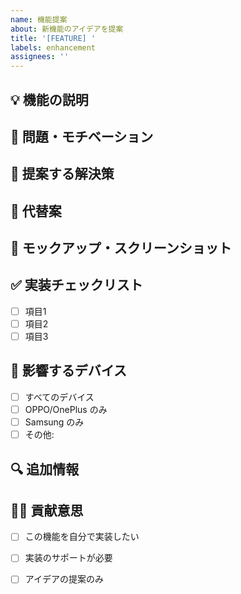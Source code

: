 ```yaml
---
name: 機能提案
about: 新機能のアイデアを提案
title: '[FEATURE] '
labels: enhancement
assignees: ''
---
```


## 💡 機能の説明

<!-- どんな機能を追加したいか説明してください -->

## 🎯 問題・モチベーション

<!-- なぜこの機能が必要か、どんな問題を解決するか説明してください -->

## 📝 提案する解決策

<!-- どのように実装すべきか、あなたのアイデアを説明してください -->

## 🔄 代替案

<!-- 他に考えられる実装方法があれば記述してください -->

## 📸 モックアップ・スクリーンショット

<!-- UI変更がある場合、モックアップや参考画像を追加してください -->

## ✅ 実装チェックリスト

<!-- 実装に必要な項目をリストアップしてください -->

- [ ] 項目1
- [ ] 項目2
- [ ] 項目3

## 📱 影響するデバイス

- [ ] すべてのデバイス
- [ ] OPPO/OnePlus のみ
- [ ] Samsung のみ
- [ ] その他: 

## 🔍 追加情報

<!-- その他、役立つ情報があれば記述してください -->

## 👨‍💻 貢献意思

- [ ] この機能を自分で実装したい
- [ ] 実装のサポートが必要
- [ ] アイデアの提案のみ

